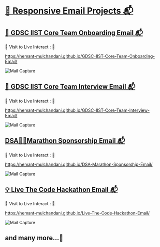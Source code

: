 # [🎨 Responsive Email Projects 📬](https://github.com/Hemant-Mulchandani/Responsive-Email-Projects)

## [🤖 GDSC IIST Core Team Onboarding Email 📬](https://hemant-mulchandani.github.io/GDSC-IIST-Core-Team-Onboarding-Email/)

  📌 Visit to Live Interact : 🔗

  https://hemant-mulchandani.github.io/GDSC-IIST-Core-Team-Onboarding-Email/

  ![Mail Capture](GDSC-IIST-Core-Team-Onboarding-Email/Media/GDSC-IIST-Core-Team-Onboarding-Email-Screenshot.png)
  
## [🧮 GDSC IIST Core Team Interview Email 📬](https://hemant-mulchandani.github.io/GDSC-IIST-Core-Team-Interview-Email/)

  📌 Visit to Live Interact : 🔗

  https://hemant-mulchandani.github.io/GDSC-IIST-Core-Team-Interview-Email/

  ![Mail Capture](GDSC-IIST-Core-Team-Interview-Email/Media/GDSC-IIST-Core-Team-Interview-Email-Screenshot.png)

## [DSA🏃‍♂️Marathon Sponsorship Email 📬](https://hemant-mulchandani.github.io/DSA-Marathon-Sponsorship-Email/)

  📌 Visit to Live Interact : 🔗

  https://hemant-mulchandani.github.io/DSA-Marathon-Sponsorship-Email/

  ![Mail Capture](DSA-Marathon-Sponsorship-Email/Media/DSA%20Marathon%20Sponsorship%20Mail%20Capture.png)

## [💡 Live The Code Hackathon Email 📬](https://hemant-mulchandani.github.io/Live-The-Code-Hackathon-Email/)

  📌 Visit to Live Interact : 🔗

  https://hemant-mulchandani.github.io/Live-The-Code-Hackathon-Email/

  ![Mail Capture](Live-The-Code-Hackathon-Email/Media/Live-The-Code-Hackathon-Email-Screenshot.png)

## and many more...🚀
